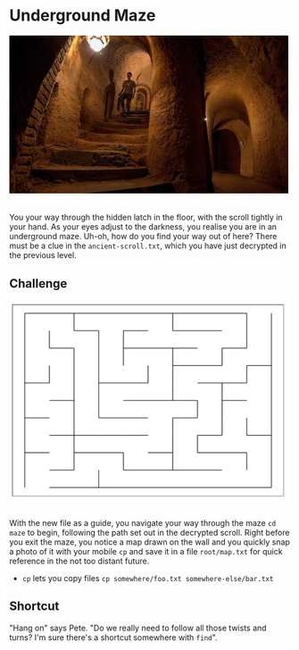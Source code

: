 
# Underground Maze


<img src="images/underground-maze.jpeg" width="500"><br/><br/>

You your way through the hidden latch in the floor, with the scroll tightly in your hand. As your eyes adjust to the darkness, you realise you are in an underground maze. Uh-oh, how do you find your way out of here? There must be a clue in the `ancient-scroll.txt`, which you have just decrypted in the previous level.


## Challenge

<img src="images/maze-plot-1.png" width="500"><br/><br/>

With the new file as a guide, you navigate your way through the maze `cd maze` to begin, following the path set out in the decrypted scroll. Right before you exit the maze, you notice a map drawn on the wall and you quickly snap a photo of it with your mobile `cp` and save it in a file `root/map.txt` for quick reference in the not too distant future.

- `cp` lets you copy files `cp somewhere/foo.txt somewhere-else/bar.txt`

## Shortcut

"Hang on" says Pete. "Do we really need to follow all those twists and turns? I'm sure there's a shortcut somewhere with `find`".
